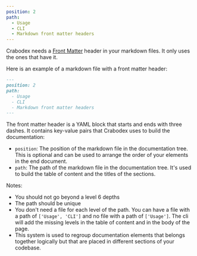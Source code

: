 ```yaml
---
position: 2
path:
  - Usage
  - CLI
  - Markdown front matter headers
---
```


Crabodex needs a [Front Matter](https://frontmatter.codes/) header in your markdown files. It only uses the ones that have it.

Here is an example of a markdown file with a front matter header:

```markdown
---
position: 2
path:
  - Usage
  - CLI
  - Markdown front matter headers
---
```

The front matter header is a YAML block that starts and ends with three dashes. It contains key-value pairs that Crabodex uses to build the documentation:
- `position`: The position of the markdown file in the documentation tree. This is optional and can be used to arrange the order of your elements in the end document.
- `path`: The path of the markdown file in the documentation tree. It's used to build the table of content and the titles of the sections.

Notes:
- You should not go beyond a level 6 depths
- The path should be unique
- You don't need a file for each level of the path. You can have a file with a path of `['Usage', 'CLI']` and no file with a path of `['Usage']`. The cli will add the missing levels in the table of content and in the body of the page.
- This system is used to regroup documentation elements that belongs together logically but that are placed in different sections of your codebase.
